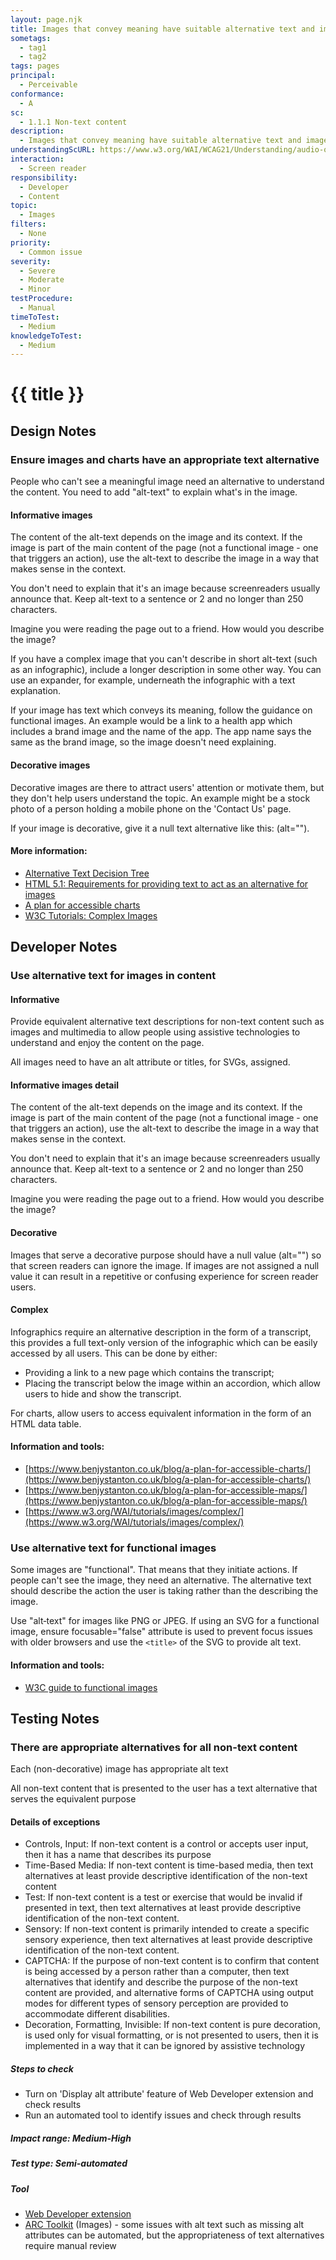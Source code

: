 ```yaml
---
layout: page.njk
title: Images that convey meaning have suitable alternative text and images that serve a decorative purpose have a null alternative text assigned
sometags:
  - tag1
  - tag2
tags: pages
principal:
  - Perceivable
conformance:
  - A
sc:
  - 1.1.1 Non-text content
description:
  - Images that convey meaning have suitable alternative text and images that serve a decorative purpose have a null alternative text assigned
understandingScURL: https://www.w3.org/WAI/WCAG21/Understanding/audio-only-and-video-only-prerecorded.html
interaction:
  - Screen reader
responsibility:
  - Developer
  - Content
topic:
  - Images
filters:
  - None
priority:
  - Common issue
severity:
  - Severe
  - Moderate
  - Minor
testProcedure:
  - Manual
timeToTest:
  - Medium
knowledgeToTest:
  - Medium
---
```


# {{ title }}

## Design Notes

### Ensure images and charts have an appropriate text alternative

People who can't see a meaningful image need an alternative to understand the content. You need to add "alt-text" to explain what's in the image.

#### Informative images

The content of the alt-text depends on the image and its context. If the image is part of the main content of the page (not a functional image - one that triggers an action), use the alt-text to describe the image in a way that makes sense in the context.

You don't need to explain that it's an image because screenreaders usually announce that. Keep alt-text to a sentence or 2 and no longer than 250 characters.

Imagine you were reading the page out to a friend. How would you describe the image?

If you have a complex image that you can't describe in short alt-text (such as an infographic), include a longer description in some other way. You can use an expander, for example, underneath the infographic with a text explanation.

If your image has text which conveys its meaning, follow the guidance on functional images. An example would be a link to a health app which includes a brand image and the name of the app. The app name says the same as the brand image, so the image doesn't need explaining.

#### Decorative images

Decorative images are there to attract users' attention or motivate them, but they don't help users understand the topic. An example might be a stock photo of a person holding a mobile phone on the 'Contact Us' page.

If your image is decorative, give it a null text alternative like this: (alt="").


#### More information:

- [Alternative Text Decision Tree](https://www.w3.org/WAI/tutorials/images/decision-tree/)
- [HTML 5.1: Requirements for providing text to act as an alternative for images](https://www.w3.org/TR/html51/semantics-embedded-content.html#alt-text)
- [A plan for accessible charts](https://www.benjystanton.co.uk/blog/a-plan-for-accessible-charts/)
- [W3C Tutorials: Complex Images](https://www.w3.org/WAI/tutorials/images/complex/)

## Developer Notes

### Use alternative text for images in content

#### Informative

Provide equivalent alternative text descriptions for non-text content such as images and multimedia to allow people using assistive technologies to understand and enjoy the content on the page.

All images need to have an alt attribute or titles, for SVGs, assigned.

#### Informative images detail

The content of the alt-text depends on the image and its context. If the image is part of the main content of the page (not a functional image - one that triggers an action), use the alt-text to describe the image in a way that makes sense in the context.

You don't need to explain that it's an image because screenreaders usually announce that. Keep alt-text to a sentence or 2 and no longer than 250 characters.

Imagine you were reading the page out to a friend. How would you describe the image?


#### Decorative

Images that serve a decorative purpose should have a null value (alt="") so that screen readers can ignore the image. If images are not assigned a null value it can result in a repetitive or confusing experience for screen reader users.

#### Complex

Infographics require an alternative description in the form of a transcript, this provides a full text-only version of the infographic which can be easily accessed by all users. This can be done by either:

- Providing a link to a new page which contains the transcript;
- Placing the transcript below the image within an accordion, which allow users to hide and show the transcript.

For charts, allow users to access equivalent information in the form of an HTML data table.

#### Information and tools:

- [https://www.benjystanton.co.uk/blog/a-plan-for-accessible-charts/](https://www.benjystanton.co.uk/blog/a-plan-for-accessible-charts/)
- [https://www.benjystanton.co.uk/blog/a-plan-for-accessible-maps/](https://www.benjystanton.co.uk/blog/a-plan-for-accessible-maps/)
- [https://www.w3.org/WAI/tutorials/images/complex/](https://www.w3.org/WAI/tutorials/images/complex/)

### Use alternative text for functional images

Some images are "functional". That means that they initiate actions. If people can't see the image, they need an alternative. The alternative text should describe the action the user is taking rather than the describing the image.

Use "alt‑text" for images like PNG or JPEG. If using an SVG for a functional image, ensure focusable="false" attribute is used to prevent focus issues with older browsers and use the `<title>` of the SVG to provide alt text.

#### Information and tools:

- [W3C guide to functional images](https://www.w3.org/WAI/tutorials/images/functional/)

## Testing Notes

### There are appropriate alternatives for all non-text content

Each (non-decorative) image has appropriate alt text

All non-text content that is presented to the user has a text alternative that serves the equivalent purpose

#### Details of exceptions
  - Controls, Input: If non-text content is a control or accepts user input, then it has a name that describes its purpose
  - Time-Based Media: If non-text content is time-based media, then text alternatives at least provide descriptive identification of the non-text content
  - Test: If non-text content is a test or exercise that would be invalid if presented in text, then text alternatives at least provide descriptive identification of the non-text content.
  - Sensory: If non-text content is primarily intended to create a specific sensory experience, then text alternatives at least provide descriptive identification of the non-text content.
  - CAPTCHA: If the purpose of non-text content is to confirm that content is being accessed by a person rather than a computer, then text alternatives that identify and describe the purpose of the non-text content are provided, and alternative forms of CAPTCHA using output modes for different types of sensory perception are provided to accommodate different disabilities.
  - Decoration, Formatting, Invisible: If non-text content is pure decoration, is used only for visual formatting, or is not presented to users, then it is implemented in a way that it can be ignored by assistive technology

##### Steps to check

- Turn on 'Display alt attribute' feature of Web Developer extension and check results
- Run an automated tool to identify issues and check through results

##### Impact range: Medium-High

##### Test type: Semi-automated

##### Tool
- [Web Developer extension](https://chrispederick.com/work/web-developer/)
- [ARC Toolkit](https://www.paciellogroup.com/toolkit/) (Images) - some issues with alt text such as missing alt attributes can be automated, but the appropriateness of text alternatives require manual review
